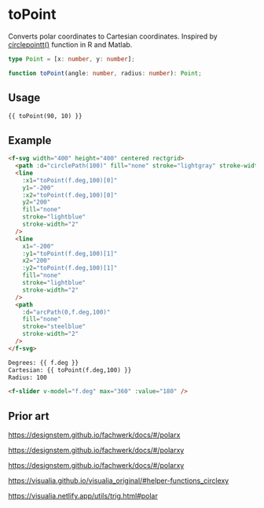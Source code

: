 # toPoint

Converts polar coordinates to Cartesian coordinates. Inspired by [circlepointt()](https://rdrr.io/cran/useful/man/circlepointt.html) function in R and Matlab.

```ts
type Point = [x: number, y: number];

function toPoint(angle: number, radius: number): Point;
```

## Usage

```md
{{ toPoint(90, 10) }}
```

## Example

```md
<f-svg width="400" height="400" centered rectgrid>
  <path :d="circlePath(100)" fill="none" stroke="lightgray" stroke-width="2" />
  <line
    :x1="toPoint(f.deg,100)[0]"
    y1="-200"
    :x2="toPoint(f.deg,100)[0]"
    y2="200"
    fill="none"
    stroke="lightblue"
    stroke-width="2"
  />
  <line
    x1="-200"
    :y1="toPoint(f.deg,100)[1]"
    x2="200"
    :y2="toPoint(f.deg,100)[1]"
    fill="none"
    stroke="lightblue"
    stroke-width="2"
  />
  <path
    :d="arcPath(0,f.deg,100)"
    fill="none"
    stroke="steelblue"
    stroke-width="2"
  />
</f-svg>

Degrees: {{ f.deg }}
Cartesian: {{ toPoint(f.deg,100) }}
Radius: 100

<f-slider v-model="f.deg" max="360" :value="180" />
```

## Prior art

https://designstem.github.io/fachwerk/docs/#/polarx

https://designstem.github.io/fachwerk/docs/#/polarxy

https://designstem.github.io/fachwerk/docs/#/polarxy

https://visualia.github.io/visualia_original/#helper-functions_circlexy

https://visualia.netlify.app/utils/trig.html#polar
